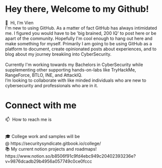 # Hey there, Welcome to my Github!

👋  Hi, I’m Vien <br/>
I'm new to using GitHub. As a matter of fact GitHub has always intimidated me. I figured you would have to be 'big brained, 200 IQ' to post here or be apart of the community. Hopefully I'm cool enough to hang out here and make something for myself. Primarily I am going to be using GitHub as a platform to document, create opinionated posts about experiences, and to blog about my journey breakiing into CyberSecurity. <br/> <br/>
Currently I'm working towards my Bachelors in CyberSecurity while supplementing other supporting hands-on-labs like TryHackMe, RangeForce, BTLO, INE, and AttackIQ. <br/>
I’m looking to collaborate with like minded individuals who are new to cybersecurity and professionals who are in it.

# Connect with me

📫 
How to reach me is <a href="https://www.linkedin.com/in/vienamorvallesteros/ "></a> 
<a href="LinkedIn"></a>
<br/> 

<br/> 
🎓  College work and samples will be @ https://securitysyndicate.gitbook.io/college/
<br/>
📚 My current notion projects and roadmaps! https://www.notion.so/b8506f91c9fd4ebc949c20402393236e?v=9876dcadb29b4956a057749c0ce0fccc

